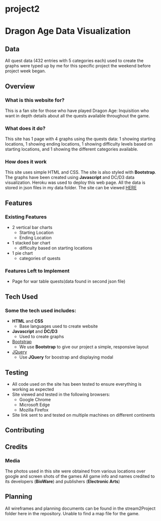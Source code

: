 # project2
# Dragon Age Data Visualization

## Data

All quest data (432 entries with 5 categories each) used to create the graphs were typed up by me for this specific project the weekend before project week began. 
 
## Overview
 
### What is this website for?
 
This is a fan site for those who have played Dragon Age: Inquisition who want in depth details about all the quests available throughout the game.
 
### What does it do?
 
This site has 1 page with 4 graphs using the quests data: 1 showing starting locations, 1 showing ending locations, 1 showing difficulty levels based on starting locations, and 1 showing the different categories available.
 
### How does it work
 
This site uses simple HTML and CSS. The site is also styled with **Bootstrap**. The graphs have been created using **Javascript** and DC/D3 data visualization. Heroku was used to deploy this web page. All the data is stored in json files in my data folder. The site can be viewed [HERE](https://dragonagequests.herokuapp.com)

## Features
 
### Existing Features
- 2 vertical bar charts
    - Starting Location
    - Ending Location
- 1 stacked bar chart
    - difficulty based on starting locations
- 1 pie chart
    - categories of quests

### Features Left to Implement
- Page for war table quests(data found in second json file)

## Tech Used

### Some the tech used includes:
- **HTML** and **CSS**
  - Base languages used to create website
- **Javascript** and **DC/D3**
    - Used to create graphs
- [Bootstrap](http://getbootstrap.com/)
    - We use **Bootstrap** to give our project a simple, responsive layout
- [JQuery](https://jquery.com)
    - Use **JQuery** for boostrap and displaying modal

## Testing
- All code used on the site has been tested to ensure everything is working as expected
- Site viewed and tested in the following browsers:
  - Google Chrome
  - Microsoft Edge
  - Mozilla Firefox
- Site link sent to and tested on multiple machines on different continents

## Contributing
 

## Credits

### Media
The photos used in this site were obtained from various locations over google and screen shots of the games
All game info and names credited to its developers (**BioWare**) and publishers (**Electronic Arts**)

## Planning
All wireframes and planning documents can be found in the stream2Project folder here in the repository. Unable to find a map file for the game.

